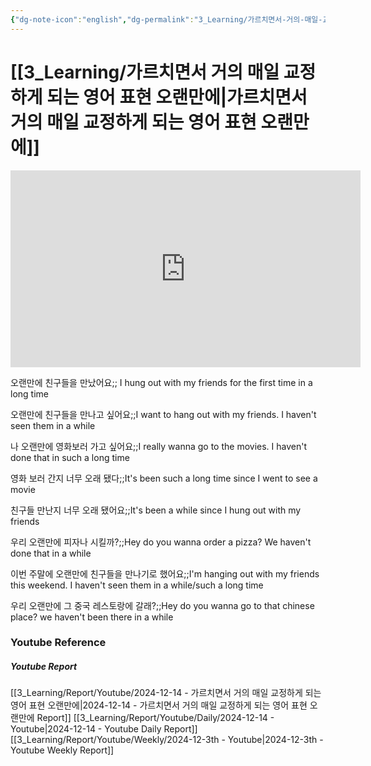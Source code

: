 ```yaml
---
{"dg-note-icon":"english","dg-permalink":"3_Learning/가르치면서-거의-매일-교정하게-되는-영어-표현-오랜만에","created-date":"2024-12-14 10:44:24 am","date":"2024-12-14","type":"youtube","tags":["youtube","english","flashcards"],"aliases":null,"youtuber":"빨모쌤","channelName":"라이브 아카데미","link":"https://www.youtube.com/watch?v=bLisIZGm-Vc","img":"https://img.youtube.com/vi/bLisIZGm-Vc/0.jpg","dg-publish":true,"permalink":"/3_Learning/가르치면서-거의-매일-교정하게-되는-영어-표현-오랜만에/","dgPassFrontmatter":true,"noteIcon":"english"}
---
```


# [[3_Learning/가르치면서 거의 매일 교정하게 되는 영어 표현 오랜만에\|가르치면서 거의 매일 교정하게 되는 영어 표현 오랜만에]]


<div class="container-root"><span></span></div><div><div class="container-root"><iframe width="560" height="315" src="https://www.youtube.com/embed/bLisIZGm-Vc" title="YouTube video player" frameborder="0" allow="accelerometer; autoplay; clipboard-write; encrypted-media; gyroscope; picture-in-picture; web-share" allowfullscreen=""></iframe></div></div>

오랜만에 친구들을 만났어요;; I hung out with my friends for the first time in a long time
<!--SR:!2024-12-18,3,250-->
오랜만에 친구들을 만나고 싶어요;;I want to hang out with my friends. I haven't seen them in a while
<!--SR:!2024-12-17,3,250-->
나 오랜만에 영화보러 가고 싶어요;;I really wanna go to the movies. I haven't done that in such a long time
<!--SR:!2024-12-17,3,250-->
영화 보러 간지 너무 오래 됐다;;It's been such a long time since I went to see a movie
<!--SR:!2024-12-18,4,270-->
친구들 만난지 너무 오래 됐어요;;It's been a while since I hung out with my friends
<!--SR:!2024-12-17,3,250-->

우리 오랜만에 피자나 시킬까?;;Hey do you wanna order a pizza? We haven't done that in a while
<!--SR:!2024-12-18,4,270-->
이번 주말에 오랜만에 친구들을 만나기로 했어요;;I'm hanging out with my friends this weekend. I haven't seen them in a while/such a long time
<!--SR:!2024-12-18,4,270-->

우리 오랜만에 그 중국 레스토랑에 갈래?;;Hey do you wanna go to that chinese place? we haven't been there in a while
<!--SR:!2024-12-18,4,270-->











### Youtube Reference
##### Youtube Report
[[3_Learning/Report/Youtube/2024-12-14 - 가르치면서 거의 매일 교정하게 되는 영어 표현 오랜만에\|2024-12-14 - 가르치면서 거의 매일 교정하게 되는 영어 표현 오랜만에 Report]]
[[3_Learning/Report/Youtube/Daily/2024-12-14 - Youtube\|2024-12-14 - Youtube Daily Report]]
[[3_Learning/Report/Youtube/Weekly/2024-12-3th - Youtube\|2024-12-3th - Youtube Weekly Report]]

